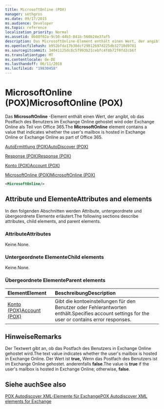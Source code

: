 ```yaml
---
title: MicrosoftOnline (POX)
manager: sethgros
ms.date: 09/17/2015
ms.audience: Developer
ms.topic: reference
localization_priority: Normal
ms.assetid: 0b88f02a-9c50-44b3-841b-560b24e37af5
description: Das MicrosoftOnline-Element enthält einen Wert, der angibt, ob das Postfach des Benutzers im Exchange Online gehostet wird oder Exchange Online als Teil von Office 365.
ms.openlocfilehash: b952bfda17b30dcf29812697d225db32718d9781
ms.sourcegitcommit: 34041125dc8c5f993b21cebfc4f8b72f0fd2cb6f
ms.translationtype: MT
ms.contentlocale: de-DE
ms.lasthandoff: 06/11/2018
ms.locfileid: "19830458"
---
```

# <a name="microsoftonline-pox"></a><span data-ttu-id="cbca5-103">MicrosoftOnline (POX)</span><span class="sxs-lookup"><span data-stu-id="cbca5-103">MicrosoftOnline (POX)</span></span>

<span data-ttu-id="cbca5-104">Das **MicrosoftOnline** -Element enthält einen Wert, der angibt, ob das Postfach des Benutzers im Exchange Online gehostet wird oder Exchange Online als Teil von Office 365.</span><span class="sxs-lookup"><span data-stu-id="cbca5-104">The **MicrosoftOnline** element contains a value that indicates whether the user's mailbox is hosted in Exchange Online or Exchange Online as part of Office 365.</span></span> 
  
[<span data-ttu-id="cbca5-105">AutoErmittlung (POX)</span><span class="sxs-lookup"><span data-stu-id="cbca5-105">AutoDiscover (POX)</span></span>](autodiscover-pox.md)
  
[<span data-ttu-id="cbca5-106">Response (POX)</span><span class="sxs-lookup"><span data-stu-id="cbca5-106">Response (POX)</span></span>](response-pox.md)
  
[<span data-ttu-id="cbca5-107">Konto (POX)</span><span class="sxs-lookup"><span data-stu-id="cbca5-107">Account (POX)</span></span>](account-pox.md)
  
[<span data-ttu-id="cbca5-108">MicrosoftOnline (POX)</span><span class="sxs-lookup"><span data-stu-id="cbca5-108">MicrosoftOnline (POX)</span></span>](microsoftonline-pox.md)
  
```XML
<MicrosoftOnline/>
```

## <a name="attributes-and-elements"></a><span data-ttu-id="cbca5-109">Attribute und Elemente</span><span class="sxs-lookup"><span data-stu-id="cbca5-109">Attributes and elements</span></span>

<span data-ttu-id="cbca5-110">In den folgenden Abschnitten werden Attribute, untergeordnete und übergeordnete Elemente erläutert.</span><span class="sxs-lookup"><span data-stu-id="cbca5-110">The following sections describe attributes, child elements, and parent elements.</span></span>
  
### <a name="attributes"></a><span data-ttu-id="cbca5-111">Attribute</span><span class="sxs-lookup"><span data-stu-id="cbca5-111">Attributes</span></span>

<span data-ttu-id="cbca5-112">Keine.</span><span class="sxs-lookup"><span data-stu-id="cbca5-112">None.</span></span>
  
### <a name="child-elements"></a><span data-ttu-id="cbca5-113">Untergeordnete Elemente</span><span class="sxs-lookup"><span data-stu-id="cbca5-113">Child elements</span></span>

<span data-ttu-id="cbca5-114">Keine.</span><span class="sxs-lookup"><span data-stu-id="cbca5-114">None.</span></span>
  
### <a name="parent-elements"></a><span data-ttu-id="cbca5-115">Übergeordnete Elemente</span><span class="sxs-lookup"><span data-stu-id="cbca5-115">Parent elements</span></span>

|<span data-ttu-id="cbca5-116">**Element**</span><span class="sxs-lookup"><span data-stu-id="cbca5-116">**Element**</span></span>|<span data-ttu-id="cbca5-117">**Beschreibung**</span><span class="sxs-lookup"><span data-stu-id="cbca5-117">**Description**</span></span>|
|:-----|:-----|
|[<span data-ttu-id="cbca5-118">Konto (POX)</span><span class="sxs-lookup"><span data-stu-id="cbca5-118">Account (POX)</span></span>](account-pox.md) <br/> |<span data-ttu-id="cbca5-119">Gibt die kontoeinstellungen für den Benutzer oder Fehlerantworten enthält.</span><span class="sxs-lookup"><span data-stu-id="cbca5-119">Specifies account settings for the user or contains error responses.</span></span>  <br/> |
   
## <a name="remarks"></a><span data-ttu-id="cbca5-120">Hinweise</span><span class="sxs-lookup"><span data-stu-id="cbca5-120">Remarks</span></span>

<span data-ttu-id="cbca5-121">Der Textwert gibt an, ob das Postfach des Benutzers in Exchange Online gehostet wird.</span><span class="sxs-lookup"><span data-stu-id="cbca5-121">The text value indicates whether the user's mailbox is hosted in Exchange Online.</span></span> <span data-ttu-id="cbca5-122">Der Wert ist **true,** Wenn das Postfach des Benutzers ist im Exchange Online gehostet. anderenfalls **false**.</span><span class="sxs-lookup"><span data-stu-id="cbca5-122">The value is **true** if the user's mailbox is hosted in Exchange Online; otherwise, **false**.</span></span>
  
## <a name="see-also"></a><span data-ttu-id="cbca5-123">Siehe auch</span><span class="sxs-lookup"><span data-stu-id="cbca5-123">See also</span></span>



[<span data-ttu-id="cbca5-124">POX Autodiscover XML-Elemente für Exchange</span><span class="sxs-lookup"><span data-stu-id="cbca5-124">POX Autodiscover XML elements for Exchange</span></span>](pox-autodiscover-xml-elements-for-exchange.md)

